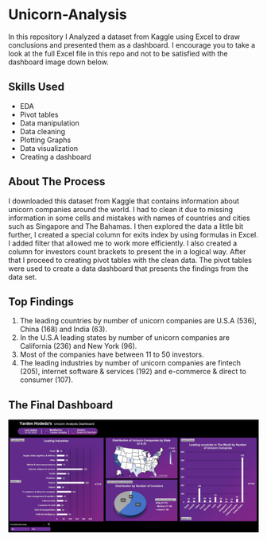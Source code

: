 # Unicorn-Analysis
In this repository I Analyzed a dataset from Kaggle using Excel to draw conclusions and presented them as a dashboard.
I encourage you to take a look at the full Excel file in this repo and not to be satisfied with the dashboard image down below.

## Skills Used
* EDA
* Pivot tables
* Data manipulation
* Data cleaning
* Plotting Graphs 
* Data visualization
* Creating a dashboard

## About The Process
I downloaded this dataset from Kaggle that contains information about unicorn companies around the world. I had to clean it due to missing information in some cells and mistakes with names of countries and cities such as Singapore and The Bahamas. I then explored the data a little bit further, I created a special column for exits index by using formulas in Excel. I added filter that allowed me to work more efficiently. I also created a column for investors count brackets to present the in a logical way. After that I proceed to creating pivot tables with the clean data. The pivot tables were used to create a data dashboard that presents the findings from the data set.

## Top Findings 
1.	The leading countries by number of unicorn companies are U.S.A (536), China (168) and India (63).
2.	In the U.S.A leading states by number of unicorn companies are California (236) and New York (96).
3.	Most of the companies have between 11 to 50 investors.
4.	The leading industries by number of unicorn companies are fintech (205), internet software & services (192) and e-commerce & direct to consumer (107).

## The Final Dashboard
![](https://github.com/YardenHodeda/Unicorn-Analysis/blob/9aceeb3297197d5da7d7c021c7e5208e803ede15/Dashboard.jpg)
